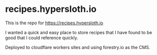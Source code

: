 # recipes.hypersloth.io

This is the repo for https://recipes.hypersloth.io

I wanted a quick and easy place to store recipes that I have found to be good that I could reference quickly. 

Deployed to cloudflare workers sites and using forestry.io as the CMS.

